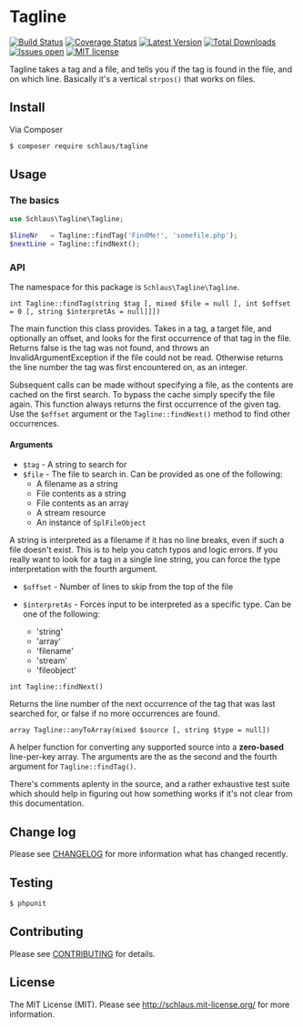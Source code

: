 # Tagline

[![Build Status](https://img.shields.io/travis/schlaus/Tagline.svg?style=flat-square)](https://travis-ci.org/schlaus/Tagline)
[![Coverage Status](https://img.shields.io/coveralls/schlaus/Tagline/master.svg?style=flat-square)](https://coveralls.io/r/schlaus/Tagline?branch=master)
[![Latest Version](https://img.shields.io/github/release/schlaus/Tagline.svg?style=flat-square)](https://packagist.org/packages/schlaus/tagline)
[![Total Downloads](https://img.shields.io/packagist/dt/schlaus/Tagline.svg?style=flat-square)](https://packagist.org/packages/schlaus/tagline)
[![Issues open](https://img.shields.io/github/issues/schlaus/Tagline.svg?style=flat-square)](https://github.com/schlaus/Tagline/issues)
[![MIT license](https://img.shields.io/badge/license-MIT-blue.svg?style=flat-square)](http://schlaus.mit-license.org)

Tagline takes a tag and a file, and tells you if the tag is found in the file, and on which line. Basically it's a vertical `strpos()` that works on files.

## Install

Via Composer

```bash
$ composer require schlaus/tagline
```

## Usage

### The basics
```php
use Schlaus\Tagline\Tagline;

$lineNr   = Tagline::findTag('FindMe!', 'somefile.php');
$nextLine = Tagline::findNext();
```

### API

The namespace for this package is `Schlaus\Tagline\Tagline`.

```
int Tagline::findTag(string $tag [, mixed $file = null [, int $offset = 0 [, string $interpretAs = null]]])
```

The main function this class provides. Takes in a tag, a target file, and optionally an offset, and looks for the first occurrence of that tag in the file. Returns false is the tag was not found, and throws an InvalidArgumentException if the file could not be read. Otherwise returns the line number the tag was first encountered on, as an integer.

Subsequent calls can be made without specifying a file, as the contents are cached on the first search. To bypass the cache simply specify the file again. This function always returns the first occurrence of the given tag. Use the `$offset` argument or the `Tagline::findNext()` method to find other occurrences. 

#### Arguments
* `$tag` - A string to search for
* `$file` - The file to search in. Can be provided as one of the following:
  * A filename as a string
  * File contents as a string
  * File contents as an array
  * A stream resource
  * An instance of `SplFileObject`

A string is interpreted as a filename if it has no line breaks, even if such a file doesn't exist. This is to help you catch typos and logic errors. If you really want to look for a tag in a single line string, you can force the type interpretation with the fourth argument.  

* `$offset` - Number of lines to skip from the top of the file

* `$interpretAs` - Forces input to be interpreted as a specific type. Can be one of the following:
  * 'string'
  * 'array'
  * 'filename'
  * 'stream'
  * 'fileobject'


```
int Tagline::findNext()
```

Returns the line number of the next occurrence of the tag that was last searched for, or false if no more occurrences are found.


```
array Tagline::anyToArray(mixed $source [, string $type = null])
```

A helper function for converting any supported source into a **zero-based** line-per-key array. The arguments are the as the second and the fourth argument for `Tagline::findTag()`.


There's comments aplenty in the source, and a rather exhaustive test suite which should help in figuring out how something works if it's not clear from this documentation.

## Change log

Please see [CHANGELOG](CHANGELOG.md) for more information what has changed recently.

## Testing

```bash
$ phpunit
```

## Contributing

Please see [CONTRIBUTING](CONTRIBUTING.md) for details.

## License

The MIT License (MIT). Please see http://schlaus.mit-license.org/ for more information.
